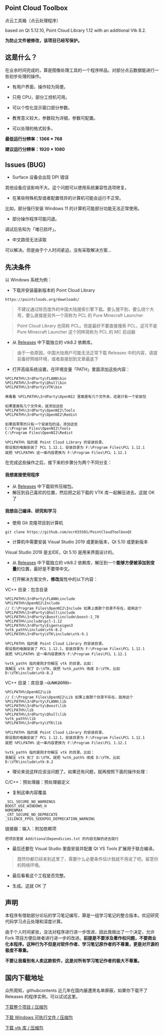 ## Point Cloud Toolbox
点云工具箱（点云处理程序）

based on Qt 5.12.10, Point Cloud Library 1.12 with an additional Vtk 8.2.

**为防止文件被修改，该项目已经写保护。**

## 这是什么？
在业余时间完成的，算是图像处理工具的一个程序样品。对部分点云数据能进行一些初步处理的操作。

- 有用户界面，操作较为简便。
- 只用 CPU，部分工控机可用。
- 可以个性化显示窗口部分参数。



- 教育意义较大，参数较为详细，参数可配置。
- 可以处理的格式较多。

**最低运行分辨率：1366 * 768**

**建议运行分辨率：1920 * 1080**


## Issues (BUG)
- Surface 设备会出现 DPI 错误

其他设备应该影响不大。这个问题可以使用系统兼容性选项修复。
- 在某些特殊机型或者配置怪异的计算机可能会运行不正常。

比如，部分强行安装 Windows 11 的计算机可能部分功能无法正常使用。
- 部分操作程序可能闪退。

调试后告知为「堆已损坏」。

- 中文路径无法读取

可以解决。但是由于个人时间紧迫，没有采取解决方案...
## 先决条件
以 Windows 系统为例：
- 下载并安装最新版本的 Point Cloud Library

`https://pointclouds.org/downloads/`

> 不建议通过除百度外的中国大陆搜索引擎下载。要么搜不到，要么绕个大弯，要么直接是另外一个简称为 PCL 的 Pure Minecraft Launcher 

> Point Cloud Library 也简称 PCL。但是最好不要直接搜索 PCL，这可不是 Pure Minecraft Launcher 这个同样简称为 PCL 的 MC 启动器

- 从  [Releases](https://github.com/ocr655501/PointCloudToolboxQt/releases)  中下载独立的 vtk8.2 依赖库。

> 由于一些原因，中国大陆用户可能无法正常下载 Releases 中的内容，请提前备好网络环境，或者直接划到文章最底下

- 打开高级系统设置，在环境变量「PATH」里面添加这些内容：

```
%PCLPATH%\3rdParty\FLANN\bin
%PCLPATH%\3rdParty\Qhull\bin
%PCLPATH%\3rdParty\VTK\bin

再看看 %PCLPATH%\3rdParty\OpenNI2 里面是有几个文件夹，还是只有一个安装包

如果里面有几个文件夹，就添加这些
%PCLPATH%\3rdParty\OpenNI2\Tools
%PCLPATH%\3rdParty\OpenNI2\Redist

如果孤零零的只有一个安装包的话，添加这些
C:\Program Files\OpenNI2\Tools
C:\Program Files\OpenNI2\Redist

%PCLPATH% 指的是 Point Cloud Library 的安装目录。
假设我的电脑安装了 PCL 1.12.1，安装目录为 F:\Program Files\PCL 1.12.1
就把 %PCLPATH% 这一串内容更换为 F:\Program Files\PCL 1.12.1
```

在完成这些操作之后，接下来的步骤分为两个不同分支：

#### 我想直接使用程序

- 从  [Releases](https://github.com/ocr655501/PointCloudToolboxQt/releases)  中下载软件压缩包。
- 解压到自己喜欢的位置，然后把之前下载的 VTK 库一起解压进去。这就 OK 了 

#### 我想自己编译、研究和学习

- 使用 Git 克隆项目到计算机

`git clone https://github.com/ocr655501/PointCloudToolboxQt`

- 计算机中需要安装 Visual Studio 2019 或更新版本，Qt 5.10 或更新版本

Visual Studio 2019 是主IDE，Qt 5.10 是用来界面设计的。

- 从  [Releases](https://github.com/ocr655501/PointCloudToolboxQt/releases)  中下载独立的 vtk8.2 依赖库，解压到一个**能够方便被添加到变量**的位置，最好是不要带中文。


- 打开解决方案文件，**修改**属性中的以下内容：

VC++ 目录：包含目录

```
%PCLPATH%\3rdParty\FLANN\include
%PCLPATH%\OpenNI2\Include
// C:\Program Files\OpenNI2\Include 如果上面那个目录不存在，就用这个
%PCLPATH%\3rdParty\Qhull\include
%PCLPATH%\3rdParty\Boost\include\boost-1_78
%PCLPATH%\include\pcl-1.12
%PCLPATH%\3rdParty\Eigen\eigen3
%vtk_path%\include\vtk-8.2
%PCLPATH%\3rdParty\VTK\include\vtk-9.1

%PCLPATH% 指的是 Point Cloud Library 的安装目录。
假设我的电脑安装了 PCL 1.12.1，安装目录为 F:\Program Files\PCL 1.12.1
就把 %PCLPATH% 这一串内容更换为 F:\Program Files\PCL 1.12.1

%vtk_path% 指的是刚才你解压 vtk 的目录。比如：
我解压 vtk 到了 D:\VTK，就把 %vtk_path% 改成 D:\VTK，比如
D:\VTK\include\vtk-8.2
```

VC++ 目录：库目录 ~~（LNK2019）~~

```
%PCLPATH%\OpenNI2\Lib
// C:\Program Files\OpenNI2\Lib 如果上面那个目录不存在，就用这个
%PCLPATH%\3rdParty\FLANN\lib
%PCLPATH%\3rdParty\Boost\lib
%PCLPATH%\lib
%PCLPATH%\3rdParty\Qhull\lib
%vtk_path%\lib
%PCLPATH%\3rdParty\VTK\lib

%PCLPATH% 指的是 Point Cloud Library 的安装目录。
假设我的电脑安装了 PCL 1.12.1，安装目录为 F:\Program Files\PCL 1.12.1
就把 %PCLPATH% 这一串内容更换为 F:\Program Files\PCL 1.12.1

%vtk_path% 指的是刚才你解压 vtk 的目录。比如：
我解压 vtk 到了 D:\VTK，就把 %vtk_path% 改成 D:\VTK，比如
D:\VTK\include\vtk-8.2
```

- 理论来说这样应该没问题了。如果还有问题，就再按照下面的操作处理：

C/C++：预处理器：预处理器定义

- 复制这串内容覆盖
```
_SCL_SECURE_NO_WARNINGS
BOOST_USE_WINDOWS_H
NOMINMAX
_CRT_SECURE_NO_DEPRECATE
_SILENCE_FPOS_SEEKPOS_DEPRECATION_WARNING
```

链接器：输入：附加依赖项

`把项目里面 AdditionalDependicies.txt 的内容无脑扔进去就行`

- 最后还要在 Visual Studio 里面安装并配置 Qt VS Tools 扩展用于联合编译。

> 既然你都已经来到这里了，需要什么必要条件估计我就不用说了吧。留意你的网络环境。

- 最后看看这个工程是否完整。


- 生成。这就 OK 了

## 声明

本程序有借助部分论坛的学习笔记编写，算是一组学习笔记的整合版本。欢迎研究代码学习点云处理和深度计算。

由于个人时间紧张，没法对程序进行进一步改进，因此我做出了一个决定，允许 Fork 项目方便后继者进行进一步的改进。**前提是不要涉及著作权问题，不要商业化本程序。这种行为不但是对软件作者、学习笔记原作者的不尊重，更是对开源的极度不尊重。**

**不要让我看到有人卖这款软件，这是对所有学习笔记作者的极大不尊重。**

## 国内下载地址
众所周知，githubcontents 近几年在国内屡遭黑名单屏蔽，如果你下载不了 Releases 的程序实例，可以试试这里。

[下载整个项目 / 压缩包](https://wwb.lanzoub.com/icEY405n2bsf)

[下载 Windows 可执行文件 / 压缩包](https://wwb.lanzoub.com/iTZQB05n2lzc)

[下载 vtk 库 / 压缩包](https://wwb.lanzoub.com/iZnkj05n38ch)
